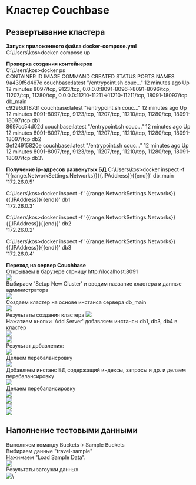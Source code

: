 # Кластер Couchbase

## Резвертывание кластера

**Запуск приложенного файла docker-compose.yml**\
C:\Users\kos>docker-compose up

**Проверка создания контейнеров**\
C:\Users\kos>docker ps\
CONTAINER ID   IMAGE              COMMAND                  CREATED          STATUS          PORTS                                                                                                                               NAMES\
9a439f5d467e   couchbase:latest   "/entrypoint.sh couc…"   12 minutes ago   Up 12 minutes   8097/tcp, 9123/tcp, 0.0.0.0:8091-8096->8091-8096/tcp, 11207/tcp, 11280/tcp, 0.0.0.0:11210-11211->11210-11211/tcp, 18091-18097/tcp   db_main\
c9296dff87d1   couchbase:latest   "/entrypoint.sh couc…"   12 minutes ago   Up 12 minutes   8091-8097/tcp, 9123/tcp, 11207/tcp, 11210/tcp, 11280/tcp, 18091-18097/tcp                                                           db1\
8697cc54d02d   couchbase:latest   "/entrypoint.sh couc…"   12 minutes ago   Up 12 minutes   8091-8097/tcp, 9123/tcp, 11207/tcp, 11210/tcp, 11280/tcp, 18091-18097/tcp                                                           db2\
3ef24915820e   couchbase:latest   "/entrypoint.sh couc…"   12 minutes ago   Up 12 minutes   8091-8097/tcp, 9123/tcp, 11207/tcp, 11210/tcp, 11280/tcp, 18091-18097/tcp                                                           db3\

**Получение ip-адресов развенутых БД**
C:\Users\kos>docker inspect -f '{{range.NetworkSettings.Networks}}{{.IPAddress}}{{end}}' db_main\
'172.26.0.5'

C:\Users\kos>docker inspect -f '{{range.NetworkSettings.Networks}}{{.IPAddress}}{{end}}' db1\
'172.26.0.3'

C:\Users\kos>docker inspect -f '{{range.NetworkSettings.Networks}}{{.IPAddress}}{{end}}' db2\
'172.26.0.2'

C:\Users\kos>docker inspect -f '{{range.NetworkSettings.Networks}}{{.IPAddress}}{{end}}' db3\
'172.26.0.4'

**Переход на сервер Couchbase**\
Открываем в барузере стрницу http://localhost:8091 \
![](pictures/01.jpg) \
Выбираем 'Setup New Cluster' и вводим название кластера и данные администратора \
![](pictures/02.jpg)\
Создаем кластер на основе инстанса сервера db_main\
![](pictures/03.jpg) \
Результаты создания кластера 
![](pictures/04.jpg) \
Нажатием кнопки 'Add Server' добавляем инстансы db1, db3, db4 в кластер\
![](pictures/05.jpg) \
![](pictures/06.jpg) \
Результат добавления:\
![](pictures/07.jpg) \
Делаем перебалансровку \
![](pictures/08.jpg) \
Добавляем инстанс БД содержащий индексы, запросы и др. и делаем перебалансировку \
![](pictures/09.jpg) \
Делаем перебалансировку \
![](pictures/10.jpg) \
![](pictures/11.jpg) \
![](pictures/12.jpg) \
![](pictures/13.jpg) 

## Наполнение тестовыми данными

Выполняем команду Buckets-> Sample Buckets\
Выбираем данные "travel-sample"\
Нажимаем "Load Sample Data". \
![](pictures/14.jpg) \
Результаты загоузки данных \
![](pictures/15.jpg)\
